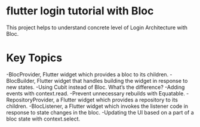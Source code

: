 # flutter login tutorial with Bloc

This project helps to understand concrete level of Login Architecture with Bloc.


# Key Topics
  -BlocProvider, Flutter widget which provides a bloc to its children.
  -BlocBuilder, Flutter widget that handles building the widget in response to new states.
  -Using Cubit instead of Bloc. What’s the difference?
  -Adding events with context.read.
  -Prevent unnecessary rebuilds with Equatable.
  -RepositoryProvider, a Flutter widget which provides a repository to its children.
  -BlocListener, a Flutter widget which invokes the listener code in response to state changes in the bloc.
  -Updating the UI based on a part of a bloc state with context.select.
